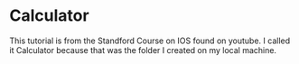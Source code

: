 # Calculator

This tutorial is from the Standford Course on IOS found on youtube. I called it Calculator because that was the folder I created on my local machine.

